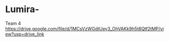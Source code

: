 # Lumira-
Team 4 
https://drive.google.com/file/d/1MCsVzWGdtUey3_OhVAKk9h5t8Qtf2tMP/view?usp=drive_link
